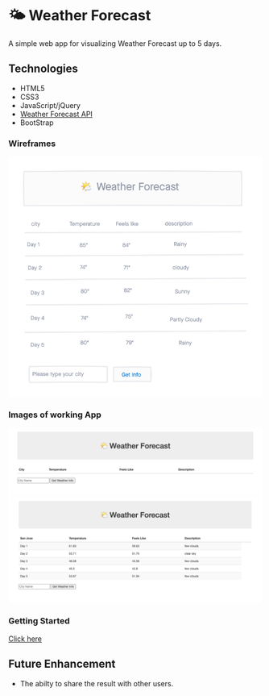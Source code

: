 # 🌤 Weather Forecast

A simple web app for visualizing Weather Forecast up to 5 days.

## Technologies
- HTML5
- CSS3
- JavaScript/jQuery
- [Weather Forecast API](https://openweathermap.org/forecast16)
- BootStrap

### Wireframes
![screenshot](img/wireframe.png)

### Images of working App
![screenshotTwo](img/screenTwo.png)
![screenshot](img/appScreenShot.png) 


### Getting Started
[Click here](https://avisa-ga.github.io/first-web-app-project/)

## Future Enhancement
- The abilty to share the result with other users.
